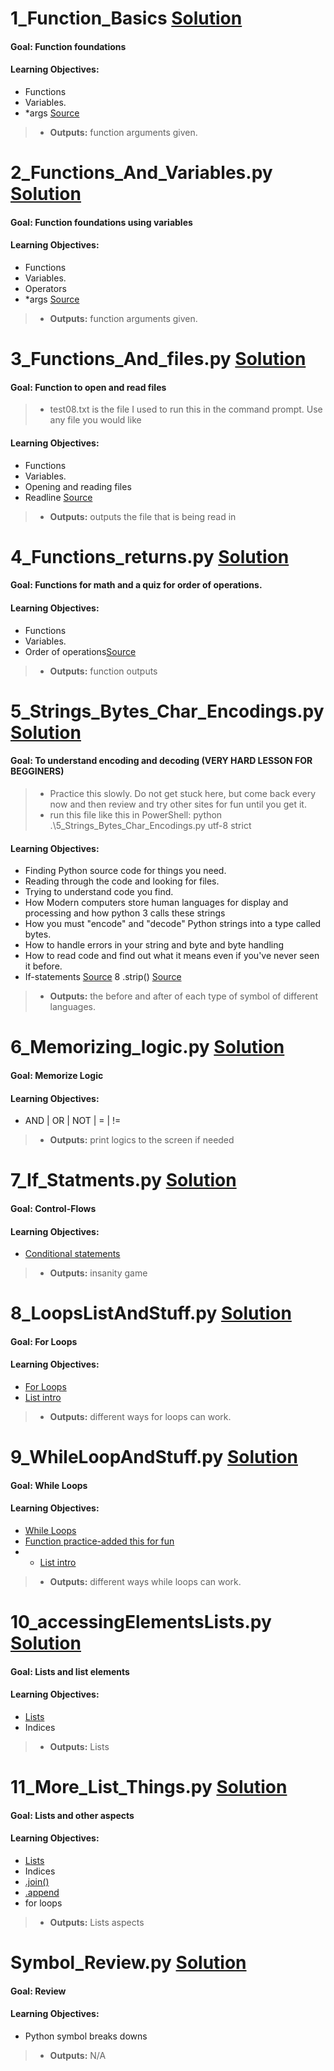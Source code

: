 # 1_Function_Basics [Solution](https://github.com/Jtrahan88/Python/blob/main/02.%20Functions%2C%20parameters%2Cmore%20loops%2C%20and%20dictionaries/1_Function_Basics.py)
#### Goal: Function foundations
#### Learning Objectives:
 * Functions
 * Variables.
 * *args [Source](https://docs.python.org/3.7/search.html?q=kwarg)
 > * **Outputs:** function arguments given.

# 2_Functions_And_Variables.py [Solution](https://github.com/Jtrahan88/Python/blob/main/02.%20Functions%2C%20parameters%2Cmore%20loops%2C%20and%20dictionaries/2_Functions_And_Variables.py)
#### Goal: Function foundations using variables
#### Learning Objectives:
 * Functions
 * Variables.
 * Operators
 * *args [Source](https://docs.python.org/3.7/search.html?q=kwarg)
 > * **Outputs:** function arguments given.
 
 
 # 3_Functions_And_files.py [Solution](https://github.com/Jtrahan88/Python/blob/main/02.%20Functions%2C%20parameters%2Cmore%20loops%2C%20and%20dictionaries/3_Functions_And_files.py)
#### Goal: Function to open and read files
> * test08.txt is the file I used to run this in the command prompt. Use any file you would like
#### Learning Objectives:
 * Functions
 * Variables.
 * Opening and reading files
 * Readline [Source](https://docs.python.org/3/library/readline.html)
 > * **Outputs:** outputs the file that is being read in


# 4_Functions_returns.py [Solution](https://github.com/Jtrahan88/Python/blob/main/02.%20Functions%2C%20parameters%2Cmore%20loops%2C%20and%20dictionaries/4_Functions_returns.py)
#### Goal: Functions for math and a quiz for order of operations.
#### Learning Objectives:
 * Functions
 * Variables.
 * Order of operations[Source](https://www.geeksforgeeks.org/python-invoking-functions-with-and-without-parentheses/)
 > * **Outputs:** function outputs
 
 # 5_Strings_Bytes_Char_Encodings.py [Solution](https://github.com/Jtrahan88/Python/blob/main/02.%20Functions%2C%20parameters%2Cmore%20loops%2C%20and%20dictionaries/5_Strings_Bytes_Char_Encodings.py)
#### Goal: To understand encoding and decoding (VERY HARD LESSON FOR BEGGINERS)
> * Practice this slowly. Do not get stuck here, but come back every now and then review and try other sites for fun until you get it.
> * run this file like this in PowerShell:  python .\5_Strings_Bytes_Char_Encodings.py utf-8 strict
#### Learning Objectives:
* Finding Python source code for things you need.
* Reading through the code and looking for files.
* Trying to understand code you find.
* How Modern computers store human languages for display and processing and how python 3 calls these strings
* How you must "encode" and "decode" Python strings into a type called bytes.
* How to handle errors in your string and byte and byte handling
* How to read code and find out what it means even if you've never seen it before.
* If-statements [Source](https://docs.python.org/3/tutorial/controlflow.html)
8 .strip() [Source](https://docs.python.org/3/library/stdtypes.html)
 > * **Outputs:** the before and after of each type of symbol of different languages. 
 
 # 6_Memorizing_logic.py [Solution](https://github.com/Jtrahan88/Python/blob/main/02.%20Functions%2C%20parameters%2Cmore%20loops%2C%20and%20dictionaries/6_Memorizing_logic.py)
#### Goal: Memorize Logic
#### Learning Objectives:
 * AND | OR | NOT | = | != 
 > * **Outputs:** print logics to the screen if needed
 
  # 7_If_Statments.py [Solution](https://github.com/Jtrahan88/Python/blob/main/02.%20Functions%2C%20parameters%2Cmore%20loops%2C%20and%20dictionaries/7_If_Statments.py)
#### Goal: Control-Flows
#### Learning Objectives:
 * [Conditional statements](https://docs.python.org/3/tutorial/controlflow.html)
 > * **Outputs:** insanity game
 
 
   # 8_LoopsListAndStuff.py [Solution](https://github.com/Jtrahan88/Python/blob/main/02.%20Functions%2C%20parameters%2Cmore%20loops%2C%20and%20dictionaries/8_LoopsListAndStuff.py)
#### Goal: For Loops
#### Learning Objectives:
 * [For Loops](https://python101.pythonlibrary.org/chapter5_loops.html)
 * [List intro](https://docs.python.org/3/tutorial/datastructures.html)
 > * **Outputs:** different ways for loops can work. 

   # 9_WhileLoopAndStuff.py [Solution](https://github.com/Jtrahan88/Python/blob/main/02.%20Functions%2C%20parameters%2Cmore%20loops%2C%20and%20dictionaries/9_WhileLoopAndStuff.py)
#### Goal: While Loops
#### Learning Objectives:
 * [While Loops]([https://python101.pythonlibrary.org/chapter5_loops.html](https://docs.python.org/3/reference/compound_stmts.html#the-while-statement))
 * [Function practice-added this for fun]([https://docs.python.org/3/tutorial/datastructures.html](https://docs.python.org/3/tutorial/controlflow.html#more-on-defining-functions))
 *  * [List intro](https://docs.python.org/3/tutorial/datastructures.html)
 > * **Outputs:** different ways while loops can work. 

   # 10_accessingElementsLists.py [Solution](https://github.com/Jtrahan88/Python/blob/main/02.%20Functions%2C%20parameters%2Cmore%20loops%2C%20and%20dictionaries/10_accessingElementsLists.py)
#### Goal: Lists and list elements
#### Learning Objectives:
 * [Lists](https://docs.python.org/3/tutorial/datastructures.html)
 * Indices
 > * **Outputs:** Lists
 
# 11_More_List_Things.py [Solution](https://github.com/Jtrahan88/Python/blob/main/02.%20Functions%2C%20parameters%2Cmore%20loops%2C%20and%20dictionaries/11_More_List_Things.py)
#### Goal: Lists and other aspects
#### Learning Objectives:
 * [Lists](https://docs.python.org/3/tutorial/datastructures.html)
 * Indices
 * [.join()](https://docs.python.org/3/library/stdtypes.html)
 * [.append](https://docs.python.org/3/library/stdtypes.html)
 * for loops
 > * **Outputs:** Lists aspects

# Symbol_Review.py [Solution](https://github.com/Jtrahan88/Python/blob/main/02.%20Functions%2C%20parameters%2Cmore%20loops%2C%20and%20dictionaries/Review/Symbol_Review.py)
#### Goal: Review
#### Learning Objectives:
 * Python symbol breaks downs
 > * **Outputs:** N/A
